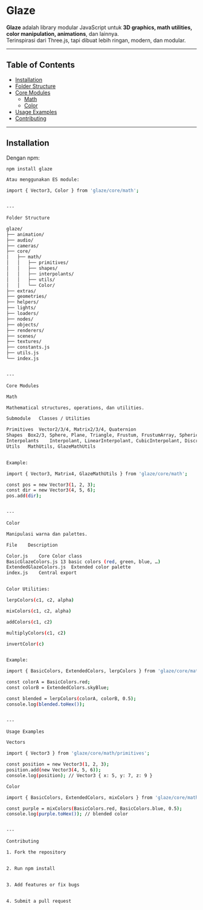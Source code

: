 # Glaze

**Glaze** adalah library modular JavaScript untuk **3D graphics, math utilities, color manipulation, animations**, dan lainnya.  
Terinspirasi dari Three.js, tapi dibuat lebih ringan, modern, dan modular.

---

## Table of Contents

- [Installation](#installation)  
- [Folder Structure](#folder-structure)  
- [Core Modules](#core-modules)  
  - [Math](#math)  
  - [Color](#color)  
- [Usage Examples](#usage-examples)  
- [Contributing](#contributing)  

---

## Installation

Dengan npm:

```bash
npm install glaze

Atau menggunakan ES module:

import { Vector3, Color } from 'glaze/core/math';


---

Folder Structure

glaze/
├── animation/
├── audio/
├── cameras/
├── core/
│   ├── math/
│   │   ├── primitives/
│   │   ├── shapes/
│   │   ├── interpolants/
│   │   ├── utils/
│   │   └── Color/
├── extras/
├── geometries/
├── helpers/
├── lights/
├── loaders/
├── nodes/
├── objects/
├── renderers/
├── scenes/
├── textures/
├── constants.js
├── utils.js
└── index.js


---

Core Modules

Math

Mathematical structures, operations, dan utilities.

Submodule	Classes / Utilities

Primitives	Vector2/3/4, Matrix2/3/4, Quaternion
Shapes	Box2/3, Sphere, Plane, Triangle, Frustum, FrustumArray, Spherical, Cylindrical, SphericalHarmonics3
Interpolants	Interpolant, LinearInterpolant, CubicInterpolant, DiscreteInterpolant, QuaternionLinearInterpolant
Utils	MathUtils, GlazeMathUtils


Example:

import { Vector3, Matrix4, GlazeMathUtils } from 'glaze/core/math';

const pos = new Vector3(1, 2, 3);
const dir = new Vector3(4, 5, 6);
pos.add(dir);


---

Color

Manipulasi warna dan palettes.

File	Description

Color.js	Core Color class
BasicGlazeColors.js	13 basic colors (red, green, blue, …)
ExtendedGlazeColors.js	Extended color palette
index.js	Central export


Color Utilities:

lerpColors(c1, c2, alpha)

mixColors(c1, c2, alpha)

addColors(c1, c2)

multiplyColors(c1, c2)

invertColor(c)


Example:

import { BasicColors, ExtendedColors, lerpColors } from 'glaze/core/math/Color';

const colorA = BasicColors.red;
const colorB = ExtendedColors.skyBlue;

const blended = lerpColors(colorA, colorB, 0.5);
console.log(blended.toHex());


---

Usage Examples

Vectors

import { Vector3 } from 'glaze/core/math/primitives';

const position = new Vector3(1, 2, 3);
position.add(new Vector3(4, 5, 6));
console.log(position); // Vector3 { x: 5, y: 7, z: 9 }

Color

import { BasicColors, ExtendedColors, mixColors } from 'glaze/core/math/Color';

const purple = mixColors(BasicColors.red, BasicColors.blue, 0.5);
console.log(purple.toHex()); // blended color


---

Contributing

1. Fork the repository


2. Run npm install


3. Add features or fix bugs


4. Submit a pull request
